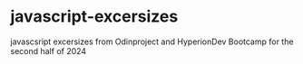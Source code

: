 # javascript-excersizes
javascsript excersizes from Odinproject and HyperionDev Bootcamp for the second half of 2024

